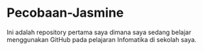 # Pecobaan-Jasmine
Ini adalah repository pertama saya dimana saya sedang belajar menggunakan GitHub pada pelajaran Infomatika di sekolah saya.
